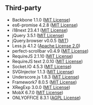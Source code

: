 ﻿## Third-party

* Backbone 1.1.0 ([MIT License](https://github.com/jashkenas/backbone/blob/master/LICENSE))
* es6-promise 4.2.8 ([MIT License](https://github.com/stefanpenner/es6-promise/blob/master/LICENSE))
* i18next 23.4.1 ([MIT License](https://github.com/i18next/i18next/blob/master/LICENSE))
* jQuery 3.5.1 ([MIT License](https://github.com/jquery/jquery/blob/master/LICENSE.txt))
* jQuery.browser v0.0.5 ([MIT](https://github.com/gabceb/jquery-browser-plugin/blob/master/MIT-LICENSE.txt))
* Less.js 4.1.2 ([Apache License 2.0](https://github.com/less/less.js/blob/master/LICENSE))
* perfect-scrollbar v0.4.9 ([MIT License](https://github.com/mdbootstrap/perfect-scrollbar/blob/main/LICENSE))
* RequireJS 2.1.10 ([MIT License](https://github.com/requirejs/requirejs/blob/master/LICENSE))
* RequireJS text 2.0.10 ([MIT License](https://github.com/requirejs/text/blob/master/LICENSE))
* Socket.IO 4.5.3 ([MIT License](https://github.com/socketio/socket.io/blob/main/LICENSE))
* SVGInjector 1.1.3 ([MIT License](https://github.com/iconic/SVGInjector/blob/master/LICENSE))
* Underscore.js 1.8.3 ([MIT License](https://github.com/jashkenas/underscore/blob/master/LICENSE))
* Framework7 8.0.5 ([MIT License](https://github.com/framework7io/framework7/blob/master/LICENSE))
* XRegExp 3.0.0 ([MIT License](https://github.com/slevithan/xregexp/blob/master/LICENSE))
* MobX 6.7.0 ([MIT License](https://github.com/mobxjs/mobx/blob/main/LICENSE))
* ONLYOFFICE 8.3.1 ([AGPL License](https://github.com/ONLYOFFICE/web-apps/blob/master/LICENSE.txt))

